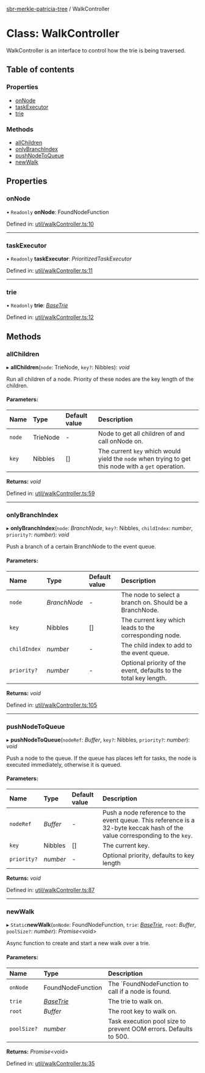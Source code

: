 [sbr-merkle-patricia-tree](../README.md) / WalkController

# Class: WalkController

WalkController is an interface to control how the trie is being traversed.

## Table of contents

### Properties

- [onNode](walkcontroller.md#onnode)
- [taskExecutor](walkcontroller.md#taskexecutor)
- [trie](walkcontroller.md#trie)

### Methods

- [allChildren](walkcontroller.md#allchildren)
- [onlyBranchIndex](walkcontroller.md#onlybranchindex)
- [pushNodeToQueue](walkcontroller.md#pushnodetoqueue)
- [newWalk](walkcontroller.md#newwalk)

## Properties

### onNode

• `Readonly` **onNode**: FoundNodeFunction

Defined in: [util/walkController.ts:10](https://github.com/siliconswampio/sbr-merkle-patricia-tree/blob/master/src/util/walkController.ts#L10)

___

### taskExecutor

• `Readonly` **taskExecutor**: *PrioritizedTaskExecutor*

Defined in: [util/walkController.ts:11](https://github.com/siliconswampio/sbr-merkle-patricia-tree/blob/master/src/util/walkController.ts#L11)

___

### trie

• `Readonly` **trie**: [*BaseTrie*](basetrie.md)

Defined in: [util/walkController.ts:12](https://github.com/siliconswampio/sbr-merkle-patricia-tree/blob/master/src/util/walkController.ts#L12)

## Methods

### allChildren

▸ **allChildren**(`node`: TrieNode, `key?`: Nibbles): *void*

Run all children of a node. Priority of these nodes are the key length of the children.

#### Parameters:

| Name | Type | Default value | Description |
| :------ | :------ | :------ | :------ |
| `node` | TrieNode | - | Node to get all children of and call onNode on. |
| `key` | Nibbles | [] | The current `key` which would yield the `node` when trying to get this node with a `get` operation. |

**Returns:** *void*

Defined in: [util/walkController.ts:59](https://github.com/siliconswampio/sbr-merkle-patricia-tree/blob/master/src/util/walkController.ts#L59)

___

### onlyBranchIndex

▸ **onlyBranchIndex**(`node`: *BranchNode*, `key?`: Nibbles, `childIndex`: *number*, `priority?`: *number*): *void*

Push a branch of a certain BranchNode to the event queue.

#### Parameters:

| Name | Type | Default value | Description |
| :------ | :------ | :------ | :------ |
| `node` | *BranchNode* | - | The node to select a branch on. Should be a BranchNode. |
| `key` | Nibbles | [] | The current key which leads to the corresponding node. |
| `childIndex` | *number* | - | The child index to add to the event queue. |
| `priority?` | *number* | - | Optional priority of the event, defaults to the total key length. |

**Returns:** *void*

Defined in: [util/walkController.ts:105](https://github.com/siliconswampio/sbr-merkle-patricia-tree/blob/master/src/util/walkController.ts#L105)

___

### pushNodeToQueue

▸ **pushNodeToQueue**(`nodeRef`: *Buffer*, `key?`: Nibbles, `priority?`: *number*): *void*

Push a node to the queue. If the queue has places left for tasks, the node is executed immediately, otherwise it is queued.

#### Parameters:

| Name | Type | Default value | Description |
| :------ | :------ | :------ | :------ |
| `nodeRef` | *Buffer* | - | Push a node reference to the event queue. This reference is a 32-byte keccak hash of the value corresponding to the `key`. |
| `key` | Nibbles | [] | The current key. |
| `priority?` | *number* | - | Optional priority, defaults to key length |

**Returns:** *void*

Defined in: [util/walkController.ts:87](https://github.com/siliconswampio/sbr-merkle-patricia-tree/blob/master/src/util/walkController.ts#L87)

___

### newWalk

▸ `Static`**newWalk**(`onNode`: FoundNodeFunction, `trie`: [*BaseTrie*](basetrie.md), `root`: *Buffer*, `poolSize?`: *number*): *Promise*<void\>

Async function to create and start a new walk over a trie.

#### Parameters:

| Name | Type | Description |
| :------ | :------ | :------ |
| `onNode` | FoundNodeFunction | The `FoundNodeFunction to call if a node is found. |
| `trie` | [*BaseTrie*](basetrie.md) | The trie to walk on. |
| `root` | *Buffer* | The root key to walk on. |
| `poolSize?` | *number* | Task execution pool size to prevent OOM errors. Defaults to 500. |

**Returns:** *Promise*<void\>

Defined in: [util/walkController.ts:35](https://github.com/siliconswampio/sbr-merkle-patricia-tree/blob/master/src/util/walkController.ts#L35)
